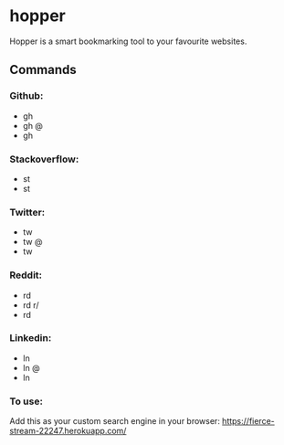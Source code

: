 # hopper
Hopper is a smart bookmarking tool to your favourite websites.

## Commands

### Github:
- gh
- gh @<username>
- gh <search-query>
  

### Stackoverflow:
- st
- st <search-query>


### Twitter:
- tw
- tw @<username>
- tw <search-query>
  

### Reddit:
- rd
- rd r/<subreddit>
- rd <search-query>
 

### Linkedin:
- ln
- ln @<username>
- ln <search-query>
  
### To use:
  Add this as your custom search engine in your browser:
  https://fierce-stream-22247.herokuapp.com/
